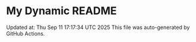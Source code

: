 # My Dynamic README
Updated at: Thu Sep 11 17:17:34 UTC 2025
This file was auto-generated by GitHub Actions.
